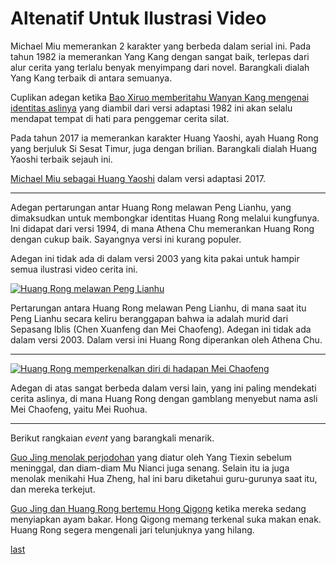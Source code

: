 # Altenatif Untuk Ilustrasi Video

Michael Miu memerankan 2 karakter yang berbeda dalam serial ini. Pada tahun 1982 ia memerankan
Yang Kang dengan sangat baik, terlepas dari alur cerita yang terlalu benyak menyimpang dari novel.
Barangkali dialah Yang Kang terbaik di antara semuanya.

Cuplikan adegan ketika [Bao Xiruo memberitahu Wanyan Kang mengenai identitas aslinya](https://youtube.com/clip/Ugkxy7xKguq-7HdjWJBy64aHmGiL2TJR0BD2) yang diambil dari versi adaptasi 1982 ini akan selalu mendapat tempat
di hati para penggemar cerita silat.

Pada tahun 2017 ia memerankan karakter Huang Yaoshi, ayah Huang Rong yang berjuluk Si Sesat Timur, juga
dengan brilian. Barangkali dialah Huang Yaoshi terbaik sejauh ini.

[Michael Miu sebagai Huang Yaoshi](https://youtube.com/clip/UgkxeApLV3_YIPb_2S_IGNJd8ejGd6irrl5j) dalam versi
adaptasi 2017.

***

Adegan pertarungan antar Huang Rong melawan Peng Lianhu, yang dimaksudkan untuk membongkar
identitas Huang Rong melalui kungfunya. Ini didapat dari versi 1994, di mana Athena Chu
memerankan Huang Rong dengan cukup baik. Sayangnya versi ini kurang populer.

Adegan ini tidak ada di dalam versi 2003 yang kita pakai untuk hampir semua ilustrasi video
cerita ini.

[![Huang Rong melawan Peng Lianhu](images/alt-huangrong-vs-peng-lianhu.jpg)](https://youtube.com/clip/UgkxS5OG5KJGB2_8HWzvod3DhQdtD5Y1tWUw)

Pertarungan antara Huang Rong melawan Peng Lianhu, di mana saat itu Peng Lianhu secara keliru beranggapan
bahwa ia adalah murid dari Sepasang Iblis (Chen Xuanfeng dan Mei Chaofeng). Adegan ini tidak ada dalam
versi 2003. Dalam versi ini Huang Rong diperankan oleh Athena Chu.

***

[![Huang Rong memperkenalkan diri di hadapan Mei Chaofeng](images/alt-huangrong-mei-chaofeng.jpg)](https://youtube.com/clip/UgkxcA1ei7v-sIH-tPn84JDnDXnyN7aDrSaq)

Adegan di atas sangat berbeda dalam versi lain, yang ini paling mendekati cerita aslinya, di mana Huang Rong
dengan gamblang menyebut nama asli Mei Chaofeng, yaitu Mei Ruohua. 

***

Berikut rangkaian _event_ yang barangkali menarik.

[Guo Jing menolak perjodohan](https://youtube.com/clip/UgkxjAafGnYDuCUtA8Mz-B7jWBNHaSs7quNG) yang diatur oleh
Yang Tiexin sebelum meninggal, dan diam-diam Mu Nianci juga senang. Selain itu ia juga menolak menikahi
Hua Zheng, hal ini baru diketahui guru-gurunya saat itu, dan mereka terkejut.

[Guo Jing dan Huang Rong bertemu Hong Qigong](https://youtube.com/clip/Ugkx1thtpvopd3XXwJAqn5B3xGf7l5kwsfT7) ketika 
mereka sedang menyiapkan ayam bakar. Hong Qigong memang terkenal suka makan enak. Huang Rong segera mengenali
jari telunjuknya yang hilang.

[last](https://youtu.be/CJul4PqZ4Jg?list=PL9K8ksI6u301KgjiQnwMdcqVJ9NeK5781&t=1939)

